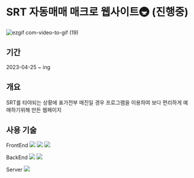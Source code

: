 # SRT 자동매매 매크로 웹사이트🚇 (진행중)
![ezgif com-video-to-gif (19)](https://github.com/kangminhyuk1111/SRT-Macro-React-Flask/assets/96116158/78a62839-3f6c-4e89-a013-892417fcae33)


## 기간
2023-04-25 ~ ing

## 개요
SRT를 타야되는 상황에 표가전부 매진일 경우 프로그램을 이용하여 보다 편리하게 예매하기위해 만든 웹페이지

## 사용 기술
FrontEnd
<img src="https://img.shields.io/badge/HTML5-E34F26?style=for-the-badge&logo=HTML5&logoColor=white">
<img src="https://img.shields.io/badge/Sass-CC6699?style=for-the-badge&logo=Sass&logoColor=white">
<img src="https://img.shields.io/badge/React-61DAFB?style=for-the-badge&logo=React&logoColor=white">

BackEnd
<img src="https://img.shields.io/badge/Flask-000000?style=for-the-badge&logo=Flask&logoColor=white">
<img src="https://img.shields.io/badge/Python-3776AB?style=for-the-badge&logo=Python&logoColor=white">

Server
<img src="https://img.shields.io/badge/Naver-03C75A?style=for-the-badge&logo=Naver&logoColor=white">

